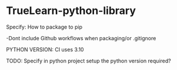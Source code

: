 # TrueLearn-python-library

Specify:
How to package to pip

-Dont include Github workflows when packaging/or .gitignore

PYTHON VERSION:
CI uses 3.10 

TODO:
Specify in python project setup the python version required?
